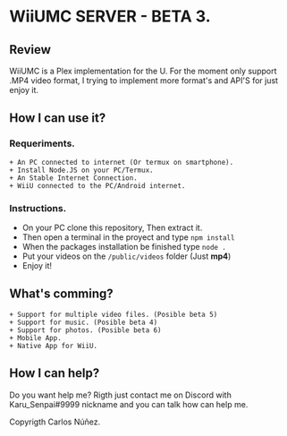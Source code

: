 # WiiUMC SERVER - BETA 3.
## Review
WiiUMC is a Plex implementation for the U. For the moment only support .MP4 video format, I trying to implement more format's and API'S for just enjoy it.

## How I can use it?
### Requeriments.
    + An PC connected to internet (Or termux on smartphone).
    + Install Node.JS on your PC/Termux.
    + An Stable Internet Connection.
    + WiiU connected to the PC/Android internet.
### Instructions.
+ On your PC clone this repository, Then extract it.
+ Then open a terminal in the proyect and type `npm install`
+ When the packages installation be finished type `node .`
+ Put your videos on the `/public/videos` folder (Just **mp4**)
+ Enjoy it!
    
## What's comming?
    + Support for multiple video files. (Posible beta 5)
    + Support for music. (Posible beta 4)
    + Support for photos. (Posible beta 6)
    + Mobile App.
    + Native App for WiiU.
    
## How I can help?
Do you want help me? Rigth just contact me on Discord with Karu_Senpai#9999 nickname and you can talk how can help me.

Copyrigth Carlos Núñez.
